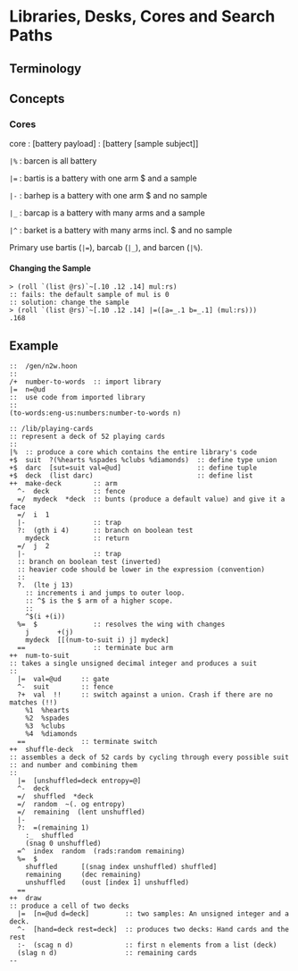 # Libraries, Desks, Cores and Search Paths

## Terminology

## Concepts

### Cores

core
: [battery payload]
: [battery [sample subject]]

`|%`
: barcen is all battery

`|=`
: bartis is a battery with one arm $ and a sample

`|-`
: barhep is a battery with one arm $ and no sample

`|_`
: barcap is a battery with many arms and a sample

`|^`
: barket is a battery with many arms incl. $ and no sample


Primary use bartis (`|=`), barcab (`|_`), and barcen (`|%`).


#### Changing the Sample

```dojo
> (roll `(list @rs)`~[.10 .12 .14] mul:rs)
:: fails: the default sample of mul is 0
:: solution: change the sample
> (roll `(list @rs)`~[.10 .12 .14] |=([a=_.1 b=_.1] (mul:rs)))
.168
```


## Example

```hoon
::  /gen/n2w.hoon
::
/+  number-to-words  :: import library
|=  n=@ud
::  use code from imported library
::
(to-words:eng-us:numbers:number-to-words n)
```

```hoon
:: /lib/playing-cards
:: represent a deck of 52 playing cards
::
|%  :: produce a core which contains the entire library's code
+$  suit  ?(%hearts %spades %clubs %diamonds)  :: define type union
+$  darc  [sut=suit val=@ud]                   :: define tuple
+$  deck  (list darc)                          :: define list
++  make-deck        :: arm
  ^-  deck           :: fence
  =/  mydeck  *deck  :: bunts (produce a default value) and give it a face
  =/  i  1
  |-                 :: trap
  ?:  (gth i 4)      :: branch on boolean test
    mydeck           :: return
  =/  j  2
  |-                 :: trap
  :: branch on boolean test (inverted)
  :: heavier code should be lower in the expression (convention)
  ::
  ?.  (lte j 13)
    :: increments i and jumps to outer loop.
    :: ^$ is the $ arm of a higher scope.
    ::
    ^$(i +(i))
  %=  $              :: resolves the wing with changes
    j       +(j)
    mydeck  [[(num-to-suit i) j] mydeck]
  ==                 :: terminate buc arm
++  num-to-suit
:: takes a single unsigned decimal integer and produces a suit
::
  |=  val=@ud     :: gate
  ^-  suit        :: fence
  ?+  val  !!     :: switch against a union. Crash if there are no matches (!!)
    %1  %hearts
    %2  %spades
    %3  %clubs
    %4  %diamonds
  ==              :: terminate switch
++  shuffle-deck
:: assembles a deck of 52 cards by cycling through every possible suit
:: and number and combining them
::
  |=  [unshuffled=deck entropy=@]
  ^-  deck
  =/  shuffled  *deck
  =/  random  ~(. og entropy)
  =/  remaining  (lent unshuffled)
  |-
  ?:  =(remaining 1)
    :_  shuffled
    (snag 0 unshuffled)
  =^  index  random  (rads:random remaining)
  %=  $
    shuffled      [(snag index unshuffled) shuffled]
    remaining     (dec remaining)
    unshuffled    (oust [index 1] unshuffled)
  ==
++  draw
:: produce a cell of two decks
  |=  [n=@ud d=deck]         :: two samples: An unsigned integer and a deck.
  ^-  [hand=deck rest=deck]  :: produces two decks: Hand cards and the rest
  :-  (scag n d)             :: first n elements from a list (deck)
  (slag n d)                 :: remaining cards
--
```
